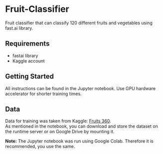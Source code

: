 # Fruit-Classifier
Fruit classifier that can classify 120 different fruits and vegetables using fast.ai library.

## Requirements
* fastai library
* Kaggle account

## Getting Started 
All instructions can be found in the Jupyter notebook. Use GPU hardware accelerator for shorter training times.  

## Data
Data for training was taken from Kaggle: [Fruits 360](https://www.kaggle.com/moltean/fruits).  
As mentioned in the notebook, you can download and store the dataset on the runtime server or on Google Drive by mounting it.  

**Note:** The Jupyter notebook was run using Google Colab. Therefore it is recommended, you use the same.

